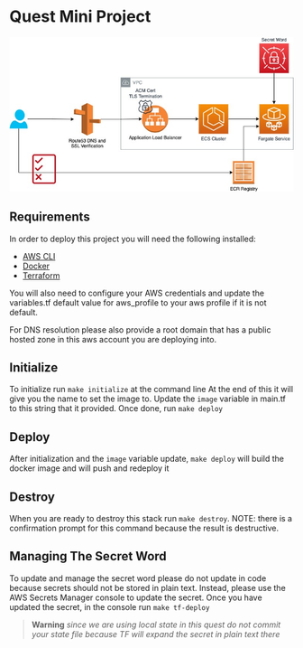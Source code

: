 # Quest Mini Project

![Architectural diagram!](/images/quest-arch.jpg "Architectural Diagram")

## Requirements
In order to deploy this project you will need the following installed:
- [AWS CLI](https://docs.aws.amazon.com/cli/latest/userguide/getting-started-install.html)
- [Docker](https://docs.docker.com/get-docker/)
- [Terraform](https://developer.hashicorp.com/terraform/tutorials/aws-get-started/install-cli)

You will also need to configure your AWS credentials and update the variables.tf default value for aws_profile to your aws profile if it is not default.

For DNS resolution please also provide a root domain that has a public hosted zone in this aws account you are deploying into.

## Initialize
To initialize run `make initialize` at the command line
At the end of this it will give you the name to set the image to. Update the `image` variable in main.tf to this string that it provided. Once done, run `make deploy`
 
 ## Deploy
 After initialization and the `image` variable update, `make deploy` will build the docker image and will push and redeploy it

 ## Destroy
 When you are ready to destroy this stack run `make destroy`. NOTE: there is a confirmation prompt for this command because the result is destructive.

 ## Managing The Secret Word
 To update and manage the secret word please do not update in code because secrets should not be stored in plain text. Instead, please use the AWS Secrets Manager console to update the secret. Once you have updated the secret, in the console run `make tf-deploy`
 >**Warning**
>_since we are using local state in this quest do not commit your state file because TF will expand the secret in plain text there_